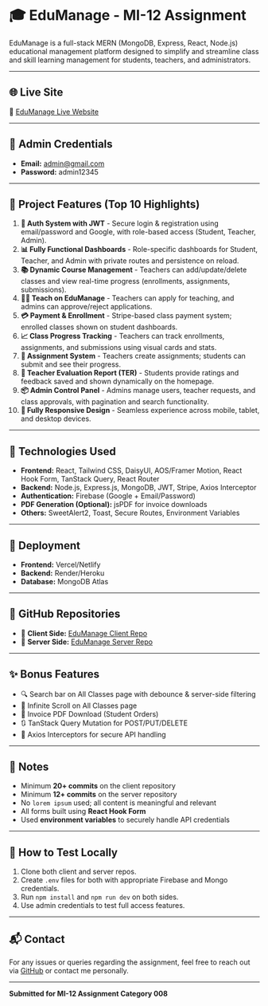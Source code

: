 # 🎓 EduManage - MI-12 Assignment

EduManage is a full-stack MERN (MongoDB, Express, React, Node.js) educational management platform designed to simplify and streamline class and skill learning management for students, teachers, and administrators.

---

## 🌐 Live Site

🔗 [EduManage Live Website](https://edumanage05.netlify.app)

---

## 🔐 Admin Credentials

- **Email:** admin@gmail.com
- **Password:** admin12345

---

## 🧾 Project Features (Top 10 Highlights)

1. **🔐 Auth System with JWT** - Secure login & registration using email/password and Google, with role-based access (Student, Teacher, Admin).
2. **📊 Fully Functional Dashboards** - Role-specific dashboards for Student, Teacher, and Admin with private routes and persistence on reload.
3. **📚 Dynamic Course Management** - Teachers can add/update/delete classes and view real-time progress (enrollments, assignments, submissions).
4. **🧑‍🏫 Teach on EduManage** - Teachers can apply for teaching, and admins can approve/reject applications.
5. **💳 Payment & Enrollment** - Stripe-based class payment system; enrolled classes shown on student dashboards.
6. **📈 Class Progress Tracking** - Teachers can track enrollments, assignments, and submissions using visual cards and stats.
7. **📄 Assignment System** - Teachers create assignments; students can submit and see their progress.
8. **📝 Teacher Evaluation Report (TER)** - Students provide ratings and feedback saved and shown dynamically on the homepage.
9. **📦 Admin Control Panel** - Admins manage users, teacher requests, and class approvals, with pagination and search functionality.
10. **📱 Fully Responsive Design** - Seamless experience across mobile, tablet, and desktop devices.

---

## 🔧 Technologies Used

- **Frontend:** React, Tailwind CSS, DaisyUI, AOS/Framer Motion, React Hook Form, TanStack Query, React Router
- **Backend:** Node.js, Express.js, MongoDB, JWT, Stripe, Axios Interceptor
- **Authentication:** Firebase (Google + Email/Password)
- **PDF Generation (Optional):** jsPDF for invoice downloads
- **Others:** SweetAlert2, Toast, Secure Routes, Environment Variables

---

## 🔄 Deployment

- **Frontend:** Vercel/Netlify
- **Backend:** Render/Heroku
- **Database:** MongoDB Atlas

---

## 📁 GitHub Repositories

- 🔗 **Client Side:** [EduManage Client Repo](https://github.com/jisan-05/EduManage-Client)
- 🔗 **Server Side:** [EduManage Server Repo](https://github.com/jisan-05/EduManage-Server)

---

## ✨ Bonus Features

- 🔍 Search bar on All Classes page with debounce & server-side filtering
- 🔁 Infinite Scroll on All Classes page
- 📄 Invoice PDF Download (Student Orders)
- 🔃 TanStack Query Mutation for POST/PUT/DELETE
- 🔐 Axios Interceptors for secure API handling

---

## 📌 Notes

- Minimum **20+ commits** on the client repository
- Minimum **12+ commits** on the server repository
- No `lorem ipsum` used; all content is meaningful and relevant
- All forms built using **React Hook Form**
- Used **environment variables** to securely handle API credentials

---

## 🧪 How to Test Locally

1. Clone both client and server repos.
2. Create `.env` files for both with appropriate Firebase and Mongo credentials.
3. Run `npm install` and `npm run dev` on both sides.
4. Use admin credentials to test full access features.

---

## 📬 Contact

For any issues or queries regarding the assignment, feel free to reach out via [GitHub](https://github.com/jisan-05) or contact me personally.

---

**Submitted for MI-12 Assignment Category 008**
